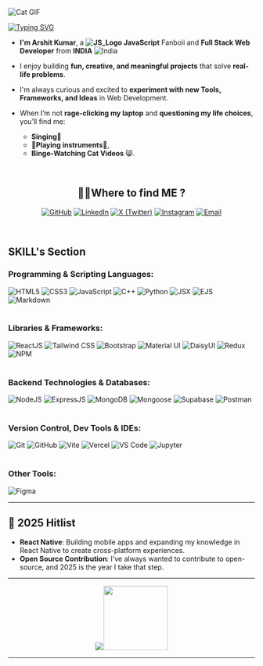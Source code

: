 ![Cat GIF](https://i.giphy.com/Jz7eUZut4DSl04bz2q.webp)
<a href="https://git.io/typing-svg">

<img src="https://readme-typing-svg.demolab.com?font=Roboto&weight=900&size=40&pause=900&color=F78F1D&width=435&lines=Hey!" alt="Typing SVG" />
</a>

- **I'm Arshit Kumar**, a **![JS_Logo](https://upload.wikimedia.org/wikipedia/commons/thumb/9/99/Unofficial_JavaScript_logo_2.svg/16px-Unofficial_JavaScript_logo_2.svg.png) JavaScript** Fanboii and **Full Stack Web Developer** from **INDIA** ![India](https://upload.wikimedia.org/wikipedia/commons/thumb/4/41/Flag_of_India.svg/20px-Flag_of_India.svg.png)

- I enjoy building **fun, creative, and meaningful projects** that solve **real-life problems**.
- I'm always curious and excited to **experiment with new Tools, Frameworks, and Ideas** in Web Development.
- When I’m not **rage-clicking my laptop** and **questioning my life choices**, you’ll find me:
  - **Singing🎤** 
  - **🎹Playing instruments🎸**,
  - **Binge-Watching Cat Videos** 😸.

<br>

<h2 style="text-align:center;">🤷‍♂️Where to find ME ?</h2>
<div style="text-align:center;" >

[![GitHub](https://img.shields.io/badge/-GitHub-100000?logo=github&logoColor=white&style=flat&logoSize=auto)](https://github.com/arshitkk)
[![LinkedIn](https://img.shields.io/badge/-LinkedIn-0A66C2?logo=linkedin&logoColor=white&style=flat&logoSize=auto)](https://linkedin.com/in/arshitkk)
[![X (Twitter)](<https://img.shields.io/badge/(Twitter)-000000?logo=X&logoColor=white&style=flat&logoSize=auto>)](https://X.com/arshitKK)
[![Instagram](https://img.shields.io/badge/-Instagram-E4405F?logo=instagram&logoColor=white&style=flat&logoSize=auto)](https://instagram.com/arshitkk)
[![Email](https://img.shields.io/badge/-Mail-D14836?logo=Google&logoColor=white&style=flat&logoSize=auto)](mailto:arshitkumar222@gmail.com)

</div>
<br>

## **SKILL's Section**

### **Programming & Scripting Languages:**

![HTML5](https://img.shields.io/badge/HTML5-E4542D?style=flat&logo=html5&logoColor=white)
![CSS3](https://img.shields.io/badge/CSS3-1572B6?style=flat&logo=css3&logoColor=white)
![JavaScript](https://img.shields.io/badge/JavaScript-black?style=flat&logo=javascript&logoColor=F7DF1E)
![C++](https://img.shields.io/badge/C%2B%2B-0C7BC1?style=flat&logo=c%2B%2B&logoColor=white)
![Python](https://img.shields.io/badge/Python-3776AB?style=flat&logo=python&logoColor=white)
![JSX](https://img.shields.io/badge/JSX-black?style=flat&logo=js&logoColor=red)
![EJS](https://img.shields.io/badge/EJS-B4CA65?style=flat&logo=ejs&logoColor=black)
![Markdown](https://img.shields.io/badge/Markdown-000000?style=flat&logo=markdown&logoColor=white)
<br>
<br>

### **Libraries & Frameworks:**

![ReactJS](https://img.shields.io/badge/ReactJS-282F36?style=flat&logo=react&logoColor=#19D9FF)
![Tailwind CSS](https://img.shields.io/badge/TailwindCSS-white?style=flat&logo=tailwind-css&logoColor=blue)
![Bootstrap](https://img.shields.io/badge/Bootstrap-563D7C?style=flat&logo=bootstrap&logoColor=white)
![Material UI](https://img.shields.io/badge/MaterialUI-0081CB?style=flat&logo=mui&logoColor=white)
![DaisyUI](https://img.shields.io/badge/DaisyUI-FF69B4?style=flat&logo=daisyui&logoColor=white)
![Redux](https://img.shields.io/badge/Redux-764ABC?style=flat&logo=redux&logoColor=white)
![NPM](https://img.shields.io/badge/NPM-CD3E3D?style=flat&logo=npm&logoColor=white)
<br>
<br>

### **Backend Technologies & Databases:**

![NodeJS](https://img.shields.io/badge/Node.js-339933?style=flat&logo=nodedotjs&logoColor=white)
![ExpressJS](https://img.shields.io/badge/Express.js-000000?style=flat&logo=express&logoColor=white)
![MongoDB](https://img.shields.io/badge/MongoDB-white?style=flat&logo=mongodb&logoColor=1EAD58)
![Mongoose](https://img.shields.io/badge/Mongoose-880000?style=flat&logo=mongoose&logoColor=white)
![Supabase](https://img.shields.io/badge/Supabase-1C1C1C?style=flat&logo=supabase&logoColor=3BD08E)
![Postman](https://img.shields.io/badge/Postman-white?style=flat&logo=postman&logoColor=#FF713E)
<br>
<br>

### **Version Control, Dev Tools & IDEs:**

![Git](https://img.shields.io/badge/Git-black?style=flat&logo=git&logoColor=red)
![GitHub](https://img.shields.io/badge/GitHub-181717?style=flat&logo=github&logoColor=white)
![Vite](https://img.shields.io/badge/Vite-3D1663?style=flat&logo=vite&logoColor=white)
![Vercel](https://img.shields.io/badge/Vercel-000000?style=flat&logo=vercel&logoColor=white)
![VS Code](https://img.shields.io/badge/VS_Code-007ACC?style=flat&logo=vs-code&logoColor=white)
![Jupyter](https://img.shields.io/badge/Jupyter_Notebook-white?style=flat&logo=jupyter&logoColor=#F37626)
<br>
<br>

### **Other Tools:**

![Figma](https://img.shields.io/badge/Figma-1E1E1E?style=flat&logo=figma&logoColor=#F24E1E)

---

## 🎯 **2025 Hitlist**

- **React Native**: Building mobile apps and expanding my knowledge in React Native to create cross-platform experiences.
- **Open Source Contribution**: I’ve always wanted to contribute to open-source, and 2025 is the year I take that step.

---

<p align="center" style=" display: flex-column; justify-content:center; align-item:start; gap: 20px;"><img style="" height="fit" width="fit" src="https://github-readme-stats.vercel.app/api?username=arshitkk&show_icons=true&count_private=true&theme=dark&hide_border=true&hide=issues,contribs&bg_color=00000000"><img style="padding:1; " height="131" width="fit-content" src="https://github-readme-stats.vercel.app/api/top-langs/?username=arshitkk&layout=compact&hide_border=true&theme=darcula&bg_color=00000000&langs_count=6&hide=jupyter%20notebook,tex,css,php&exclude_repo=Pacman-AI">
</p>

---
